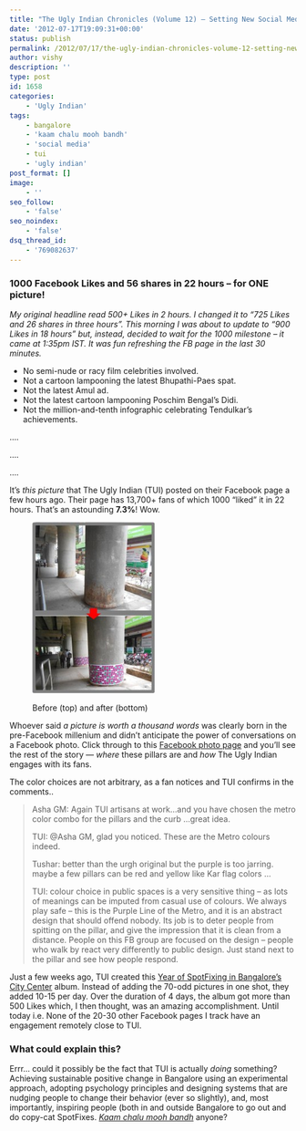 ```yaml
---
title: "The Ugly Indian Chronicles (Volume 12) – Setting New Social Media Records"
date: '2012-07-17T19:09:31+00:00'
status: publish
permalink: /2012/07/17/the-ugly-indian-chronicles-volume-12-setting-new-social-media-records
author: vishy
description: ''
type: post
id: 1658
categories:
    - 'Ugly Indian'
tags:
    - bangalore
    - 'kaam chalu mooh bandh'
    - 'social media'
    - tui
    - 'ugly indian'
post_format: []
image:
    - ''
seo_follow:
    - 'false'
seo_noindex:
    - 'false'
dsq_thread_id:
    - '769082637'
---
```

### 1000 Facebook Likes and 56 shares in 22 hours – for ONE picture!

*My original headline read 500+ Likes in 2 hours. I changed it to “725 Likes and 26 shares in three hours”. This morning I was about to update to “900 Likes in 18 hours” but, instead, decided to wait for the 1000 milestone – it came at 1:35pm IST. It was fun refreshing the FB page in the last 30 minutes.*

- No semi-nude or racy film celebrities involved.
- Not a cartoon lampooning the latest Bhupathi-Paes spat.
- Not the latest Amul ad.
- Not the latest cartoon lampooning Poschim Bengal’s Didi.
- Not the million-and-tenth infographic celebrating Tendulkar’s achievements.

….

….

….

It’s *this picture* that The Ugly Indian (TUI) posted on their Facebook page a few hours ago. Their page has 13,700+ fans of which 1000 “liked” it in 22 hours. That’s an astounding **7.3%**! Wow.

<figure aria-describedby="caption-attachment-1659" class="wp-caption aligncenter" id="attachment_1659" style="width: 215px">

[![](../../../../uploads/2012/07/tui_metro_trinity_circle_station_pillars-215x300.jpeg "tui_metro_trinity_circle_station_pillars")](../../../../uploads/2012/07/tui_metro_trinity_circle_station_pillars.jpeg)<figcaption class="wp-caption-text" id="caption-attachment-1659">Before (top) and after (bottom)</figcaption></figure>

Whoever said *a picture is worth a thousand words* was clearly born in the pre-Facebook millenium and didn’t anticipate the power of conversations on a Facebook photo. Click through to this [Facebook photo page](https://www.facebook.com/photo.php?fbid=390215251037736&set=a.125833837475880.17876.123459791046618&type=1&theater) and you’ll see the rest of the story — *where* these pillars are and *how* The Ugly Indian engages with its fans.

The color choices are not arbitrary, as a fan notices and TUI confirms in the comments..

> Asha GM: Again TUI artisans at work…and you have chosen the metro color combo for the pillars and the curb …great idea.
> 
> TUI: @Asha GM, glad you noticed. These are the Metro colours indeed.
> 
> Tushar: better than the urgh original but the purple is too jarring. maybe a few pillars can be red and yellow like Kar flag colors …
> 
> TUI: colour choice in public spaces is a very sensitive thing – as lots of meanings can be imputed from casual use of colours. We always play safe – this is the Purple Line of the Metro, and it is an abstract design that should offend nobody. Its job is to deter people from spitting on the pillar, and give the impression that it is clean from a distance. People on this FB group are focused on the design – people who walk by react very differently to public design. Just stand next to the pillar and see how people respond.

Just a few weeks ago, TUI created this [Year of SpotFixing in Bangalore’s City Center](https://www.facebook.com/media/set/?set=a.385480351511226.84597.123459791046618&type=1) album. Instead of adding the 70-odd pictures in one shot, they added 10-15 per day. Over the duration of 4 days, the album got more than 500 Likes which, I then thought, was an amazing accomplishment. Until today i.e. None of the 20-30 other Facebook pages I track have an engagement remotely close to TUI.

### What could explain this?

Errr… could it possibly be the fact that TUI is actually *doing* something? Achieving sustainable positive change in Bangalore using an experimental approach, adopting psychology principles and designing systems that are nudging people to change their behavior (ever so slightly), and, most importantly, inspiring people (both in and outside Bangalore to go out and do copy-cat SpotFixes. [*Kaam chalu mooh bandh*](http://www.techsangam.com/2011/11/22/five-amazing-things-about-the-ugly-indian/) anyone?
